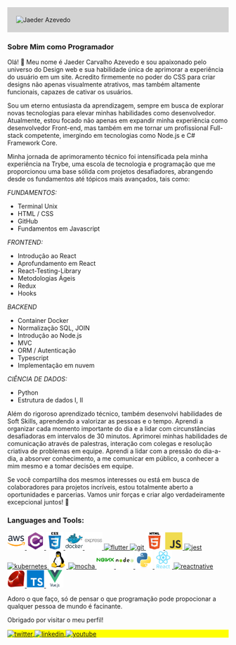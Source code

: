 <div style="display: flex;">
  <div style="flex: 1; background-color: lightgray; padding: 20px;">
    <img src="https://raw.githubusercontent.com/gist/zxb360/2c9e844c1c0cded02076fe0d4ae199ec/raw/db6e59a01c4189be5a9ca60cfbda758e33fc0bfe/placaPerfil.svg" alt="Jaeder Azevedo">
  </div>  
</div>


### Sobre Mim como Programador

Olá! 👋 Meu nome é Jaeder Carvalho Azevedo e sou apaixonado pelo universo do Design web e sua habilidade única de aprimorar a experiência do usuário em um site. Acredito firmemente no poder do CSS para criar designs não apenas visualmente atrativos, mas também altamente funcionais, capazes de cativar os usuários.

Sou um eterno entusiasta da aprendizagem, sempre em busca de explorar novas tecnologias para elevar minhas habilidades como desenvolvedor. Atualmente, estou focado não apenas em expandir minha experiência como desenvolvedor Front-end, mas também em me tornar um profissional Full-stack competente, imergindo em tecnologias como Node.js e C# Framework Core.

Minha jornada de aprimoramento técnico foi intensificada pela minha experiência na Trybe, uma escola de tecnologia e programação que me proporcionou uma base sólida com projetos desafiadores, abrangendo desde os fundamentos até tópicos mais avançados, tais como:

*FUNDAMENTOS:*

- Terminal Unix
- HTML / CSS
- GitHub
- Fundamentos em Javascript
  
*FRONTEND:*

- Introdução ao React
- Aprofundamento em React
- React-Testing-Library
- Metodologias Ágeis
- Redux
- Hooks
  
*BACKEND*

- Container Docker
- Normalização SQL, JOIN
- Introdução ao Node.js
- MVC
- ORM / Autenticação
- Typescript
- Implementação em nuvem
  
*CIÊNCIA DE DADOS:*

- Python
- Estrutura de dados I, II

Além do rigoroso aprendizado técnico, também desenvolvi habilidades de Soft Skills, aprendendo a valorizar as pessoas e o tempo. Aprendi a organizar cada momento importante do dia e a lidar com circunstâncias desafiadoras em intervalos de 30 minutos. Aprimorei minhas habilidades de comunicação através de palestras, interação com colegas e resolução criativa de problemas em equipe. Aprendi a lidar com a pressão do dia-a-dia, a absorver conhecimento, a me comunicar em público, a conhecer a mim mesmo e a tomar decisões em equipe.
  
Se você compartilha dos mesmos interesses ou está em busca de colaboradores para projetos incríveis, estou totalmente aberto a oportunidades e parcerias. Vamos unir forças e criar algo verdadeiramente excepcional juntos! 🚀

<h3 align="left">Languages and Tools:</h3>
<p align="left"> <a href="https://aws.amazon.com" target="_blank" rel="noreferrer"> <img src="https://raw.githubusercontent.com/devicons/devicon/master/icons/amazonwebservices/amazonwebservices-original-wordmark.svg" alt="aws" width="40" height="40"/> </a> <a href="https://www.w3schools.com/cs/" target="_blank" rel="noreferrer"> <img src="https://raw.githubusercontent.com/devicons/devicon/master/icons/csharp/csharp-original.svg" alt="csharp" width="40" height="40"/> </a> <a href="https://www.w3schools.com/css/" target="_blank" rel="noreferrer"> <img src="https://raw.githubusercontent.com/devicons/devicon/master/icons/css3/css3-original-wordmark.svg" alt="css3" width="40" height="40"/> </a> <a href="https://www.docker.com/" target="_blank" rel="noreferrer"> <img src="https://raw.githubusercontent.com/devicons/devicon/master/icons/docker/docker-original-wordmark.svg" alt="docker" width="40" height="40"/> </a> <a href="https://expressjs.com" target="_blank" rel="noreferrer"> <img src="https://raw.githubusercontent.com/devicons/devicon/master/icons/express/express-original-wordmark.svg" alt="express" width="40" height="40"/> </a> <a href="https://flutter.dev" target="_blank" rel="noreferrer"> <img src="https://www.vectorlogo.zone/logos/flutterio/flutterio-icon.svg" alt="flutter" width="40" height="40"/> </a> <a href="https://git-scm.com/" target="_blank" rel="noreferrer"> <img src="https://www.vectorlogo.zone/logos/git-scm/git-scm-icon.svg" alt="git" width="40" height="40"/> </a> <a href="https://www.w3.org/html/" target="_blank" rel="noreferrer"> <img src="https://raw.githubusercontent.com/devicons/devicon/master/icons/html5/html5-original-wordmark.svg" alt="html5" width="40" height="40"/> </a> <a href="https://developer.mozilla.org/en-US/docs/Web/JavaScript" target="_blank" rel="noreferrer"> <img src="https://raw.githubusercontent.com/devicons/devicon/master/icons/javascript/javascript-original.svg" alt="javascript" width="40" height="40"/> </a> <a href="https://jestjs.io" target="_blank" rel="noreferrer"> <img src="https://www.vectorlogo.zone/logos/jestjsio/jestjsio-icon.svg" alt="jest" width="40" height="40"/> </a> <a href="https://kubernetes.io" target="_blank" rel="noreferrer"> <img src="https://www.vectorlogo.zone/logos/kubernetes/kubernetes-icon.svg" alt="kubernetes" width="40" height="40"/> </a> <a href="https://www.linux.org/" target="_blank" rel="noreferrer"> <img src="https://raw.githubusercontent.com/devicons/devicon/master/icons/linux/linux-original.svg" alt="linux" width="40" height="40"/> </a> <a href="https://mochajs.org" target="_blank" rel="noreferrer"> <img src="https://www.vectorlogo.zone/logos/mochajs/mochajs-icon.svg" alt="mocha" width="40" height="40"/> </a> <a href="https://www.nginx.com" target="_blank" rel="noreferrer"> <img src="https://raw.githubusercontent.com/devicons/devicon/master/icons/nginx/nginx-original.svg" alt="nginx" width="40" height="40"/> </a> <a href="https://nodejs.org" target="_blank" rel="noreferrer"> <img src="https://raw.githubusercontent.com/devicons/devicon/master/icons/nodejs/nodejs-original-wordmark.svg" alt="nodejs" width="40" height="40"/> </a> <a href="https://www.python.org" target="_blank" rel="noreferrer"> <img src="https://raw.githubusercontent.com/devicons/devicon/master/icons/python/python-original.svg" alt="python" width="40" height="40"/> </a> <a href="https://reactjs.org/" target="_blank" rel="noreferrer"> <img src="https://raw.githubusercontent.com/devicons/devicon/master/icons/react/react-original-wordmark.svg" alt="react" width="40" height="40"/> </a> <a href="https://reactnative.dev/" target="_blank" rel="noreferrer"> <img src="https://reactnative.dev/img/header_logo.svg" alt="reactnative" width="40" height="40"/> </a> <a href="https://www.ruby-lang.org/en/" target="_blank" rel="noreferrer"> <img src="https://raw.githubusercontent.com/devicons/devicon/master/icons/ruby/ruby-original.svg" alt="ruby" width="40" height="40"/> </a> <a href="https://www.typescriptlang.org/" target="_blank" rel="noreferrer"> <img src="https://raw.githubusercontent.com/devicons/devicon/master/icons/typescript/typescript-original.svg" alt="typescript" width="40" height="40"/> </a> <a href="https://vuejs.org/" target="_blank" rel="noreferrer"> <img src="https://raw.githubusercontent.com/devicons/devicon/master/icons/vuejs/vuejs-original-wordmark.svg" alt="vuejs" width="40" height="40"/> </a> </p>



<p>Adoro o que faço, só de pensar o que programação pode propocionar a qualquer pessoa de mundo é facinante.</p> 
Obrigado por visitar o meu perfil!


<p align="left" style="background:yellow">
<a href="https://twitter.com/maykbrito" target="_blank">
  <img align="center" src="https://freelogopng.com/images/all_img/1690643640twitter-x-icon-png.png" alt="twitter" width="40 height="40/>  
</a>
<a href="https://www.linkedin.com/in/jaeder-azevedo-a77038187/" target="_blank">
  <img align="center" src="https://cdn-icons-png.flaticon.com/128/3536/3536505.png" alt="linkedin" width="40 height="40/>
</a>
<a href="https://www.youtube.com/channel/UCAosheOvhCwutHXDZGu4gIg" target="_blank">
 <img align="center" src="https://cdn-icons-png.flaticon.com/128/1384/1384060.png" alt="youtube" width="40 height="40/>
</a>
</p>
